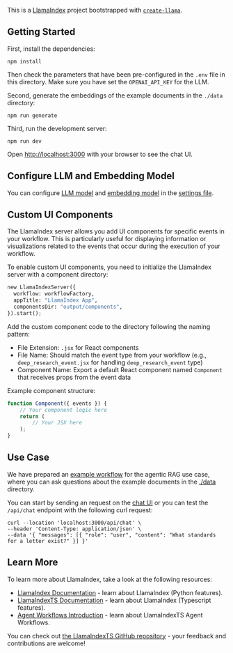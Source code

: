 This is a [LlamaIndex](https://www.llamaindex.ai/) project bootstrapped with [`create-llama`](https://github.com/run-llama/LlamaIndexTS/tree/main/packages/create-llama).

## Getting Started

First, install the dependencies:

```
npm install
```

Then check the parameters that have been pre-configured in the `.env` file in this directory.
Make sure you have set the `OPENAI_API_KEY` for the LLM.

Second, generate the embeddings of the example documents in the `./data` directory:

```
npm run generate
```

Third, run the development server:

```
npm run dev
```

Open [http://localhost:3000](http://localhost:3000) with your browser to see the chat UI.

## Configure LLM and Embedding Model

You can configure [LLM model](https://ts.llamaindex.ai/docs/llamaindex/modules/llms) and [embedding model](https://ts.llamaindex.ai/docs/llamaindex/modules/embeddings) in the [settings file](src/app/settings.ts).

## Custom UI Components

The LlamaIndex server allows you add UI components for specific events in your workflow. This is particularly useful for displaying information or visualizations related to the events that occur during the execution of your workflow.

To enable custom UI components, you need to initialize the LlamaIndex server with a component directory:

```python
new LlamaIndexServer({
  workflow: workflowFactory,
  appTitle: "LlamaIndex App",
  componentsDir: "output/components",
}).start();
```

Add the custom component code to the directory following the naming pattern:

- File Extension: `.jsx` for React components
- File Name: Should match the event type from your workflow (e.g., `deep_research_event.jsx` for handling `deep_research_event` type)
- Component Name: Export a default React component named `Component` that receives props from the event data

Example component structure:

```jsx
function Component({ events }) {
    // Your component logic here
    return (
        // Your JSX here
    );
}
```

## Use Case

We have prepared an [example workflow](./src/app/workflow.ts) for the agentic RAG use case, where you can ask questions about the example documents in the [./data](./data) directory.

You can start by sending an request on the [chat UI](http://localhost:3000) or you can test the `/api/chat` endpoint with the following curl request:

```shell
curl --location 'localhost:3000/api/chat' \
--header 'Content-Type: application/json' \
--data '{ "messages": [{ "role": "user", "content": "What standards for a letter exist?" }] }'
```

## Learn More

To learn more about LlamaIndex, take a look at the following resources:

- [LlamaIndex Documentation](https://docs.llamaindex.ai) - learn about LlamaIndex (Python features).
- [LlamaIndexTS Documentation](https://ts.llamaindex.ai/docs/llamaindex) - learn about LlamaIndex (Typescript features).
- [Agent Workflows Introduction](https://ts.llamaindex.ai/docs/llamaindex/modules/agent_workflow) - learn about LlamaIndexTS Agent Workflows.

You can check out [the LlamaIndexTS GitHub repository](https://github.com/run-llama/LlamaIndexTS) - your feedback and contributions are welcome!
